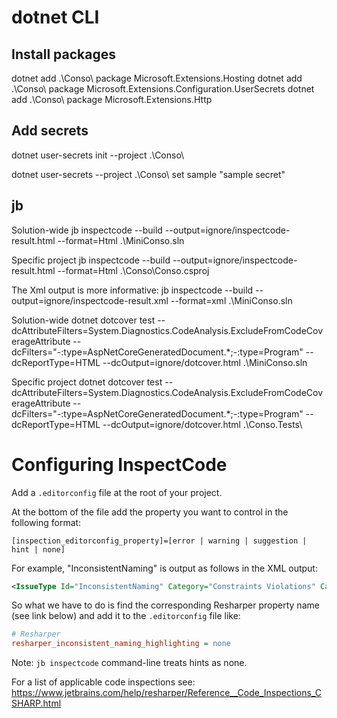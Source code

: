 # dotnet CLI

## Install packages

dotnet add .\Conso\ package Microsoft.Extensions.Hosting
dotnet add .\Conso\ package Microsoft.Extensions.Configuration.UserSecrets
dotnet add .\Conso\ package Microsoft.Extensions.Http


## Add secrets

dotnet user-secrets init --project .\Conso\

dotnet user-secrets --project .\Conso\ set sample "sample secret"

## jb

Solution-wide
jb inspectcode --build --output=ignore/inspectcode-result.html --format=Html .\MiniConso.sln

Specific project
jb inspectcode --build --output=ignore/inspectcode-result.html --format=Html .\Conso\Conso.csproj

The Xml output is more informative:
jb inspectcode --build --output=ignore/inspectcode-result.xml --format=xml .\MiniConso.sln

Solution-wide
dotnet dotcover test --dcAttributeFilters=System.Diagnostics.CodeAnalysis.ExcludeFromCodeCoverageAttribute --dcFilters="-:type=AspNetCoreGeneratedDocument.*;-:type=Program" --dcReportType=HTML --dcOutput=ignore/dotcover.html .\MiniConso.sln


Specific project
dotnet dotcover test --dcAttributeFilters=System.Diagnostics.CodeAnalysis.ExcludeFromCodeCoverageAttribute --dcFilters="-:type=AspNetCoreGeneratedDocument.*;-:type=Program" --dcReportType=HTML --dcOutput=ignore/dotcover.html .\Conso.Tests\



# Configuring InspectCode

Add a `.editorconfig` file at the root of your project.

At the bottom of the file add the property you want to control in the following format:

`[inspection_editorconfig_property]=[error | warning | suggestion | hint | none]`

For example, "InconsistentNaming" is output as follows in the XML output:

```xml
<IssueType Id="InconsistentNaming" Category="Constraints Violations" CategoryId="ConstraintViolation" Description="Inconsistent Naming" Severity="WARNING" WikiUrl="https://www.jetbrains.com/resharperplatform/help?Keyword=InconsistentNaming" />
```

So what we have to do is find the corresponding Resharper property name (see link below) 
and add it to the `.editorconfig` file like:

```ini
# Resharper
resharper_inconsistent_naming_highlighting = none
```

Note: `jb inspectcode` command-line treats hints as none.

For a list of applicable code inspections see:
https://www.jetbrains.com/help/resharper/Reference__Code_Inspections_CSHARP.html